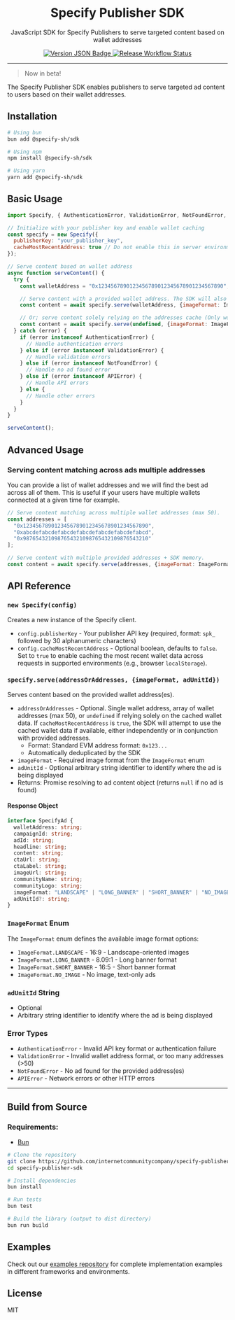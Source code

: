 <div align="center">
  <h1>Specify Publisher SDK</h1>

  <p>
    JavaScript SDK for Specify Publishers to serve targeted content based on wallet addresses
  </p>

  <div>
  <a href="https://github.com/InternetCommunityCompany/specify-publisher-sdk">
     <img alt="Version JSON Badge" src="https://img.shields.io/badge/dynamic/json?url=https%3A%2F%2Fraw.githubusercontent.com%2Finternetcommunitycompany%2Fspecify-publisher-sdk%2Fmain%2Fpackage.json&query=%24.version&label=Version">
    </a>
    <a href="https://github.com/InternetCommunityCompany/specify-publisher-sdk">
     <img alt="Release Workflow Status" src="https://img.shields.io/github/actions/workflow/status/internetcommunitycompany/specify-publisher-sdk/release.yml?style=flat&label=Release">
    </a>
  </div>
</div>

---

> Now in beta!

The Specify Publisher SDK enables publishers to serve targeted ad content to users based on their wallet addresses.

## Installation

```bash
# Using bun
bun add @specify-sh/sdk

# Using npm
npm install @specify-sh/sdk

# Using yarn
yarn add @specify-sh/sdk

```

## Basic Usage

```js
import Specify, { AuthenticationError, ValidationError, NotFoundError, APIError, ImageFormat } from "@specify-sh/sdk";

// Initialize with your publisher key and enable wallet caching
const specify = new Specify({
  publisherKey: "your_publisher_key",
  cacheMostRecentAddress: true // Do not enable this in server environments
});

// Serve content based on wallet address
async function serveContent() {
  try {
    const walletAddress = "0x1234567890123456789012345678901234567890";

    // Serve content with a provided wallet address. The SDK will also use the wallet cache if available.
    const content = await specify.serve(walletAddress, {imageFormat: ImageFormat.LANDSCAPE, adUnitId: "header-banner-1"});

    // Or; serve content solely relying on the addresses cache (Only works if you have cacheAddressesInLocalSession enabled.)
    const content = await specify.serve(undefined, {imageFormat: ImageFormat.SHORT_BANNER, adUnitId: "sidebar-ad-1"});
  } catch (error) {
    if (error instanceof AuthenticationError) {
      // Handle authentication errors
    } else if (error instanceof ValidationError) {
      // Handle validation errors
    } else if (error instanceof NotFoundError) {
      // Handle no ad found error
    } else if (error instanceof APIError) {
      // Handle API errors
    } else {
      // Handle other errors
    }
  }
}

serveContent();
```

## Advanced Usage

### Serving content matching across ads multiple addresses

You can provide a list of wallet addresses and we will find the best ad across all of them. This is useful if your users have multiple wallets connected at a given time for example.

```js
// Serve content matching across multiple wallet addresses (max 50).
const addresses = [
  "0x1234567890123456789012345678901234567890",
  "0xabcdefabcdefabcdefabcdefabcdefabcdefabcd",
  "0x9876543210987654321098765432109876543210"
];

// Serve content with multiple provided addresses + SDK memory.
const content = await specify.serve(addresses, {imageFormat: ImageFormat.LONG_BANNER, adUnitId: "ad-unit-2"});
```

## API Reference

### `new Specify(config)`

Creates a new instance of the Specify client.

- `config.publisherKey` - Your publisher API key (required, format: `spk_` followed by 30 alphanumeric characters)
- `config.cacheMostRecentAddress` - Optional boolean, defaults to `false`. Set to `true` to enable caching the most recent wallet data across requests in supported environments (e.g., browser `localStorage`).

### `specify.serve(addressOrAddresses, {imageFormat, adUnitId})`

Serves content based on the provided wallet address(es).

- `addressOrAddresses` - Optional. Single wallet address, array of wallet addresses (max 50), or `undefined` if relying solely on the cached wallet data. If `cacheMostRecentAddress` is `true`, the SDK will attempt to use the cached wallet data if available, either independently or in conjunction with provided addresses.
  - Format: Standard EVM address format: `0x123...`
  - Automatically deduplicated by the SDK
- `imageFormat` - Required image format from the `ImageFormat` enum
- `adUnitId` - Optional arbitrary string identifier to identify where the ad is being displayed
- Returns: Promise resolving to ad content object (returns `null` if no ad is found)

#### Response Object

```typescript
interface SpecifyAd {
  walletAddress: string;
  campaignId: string;
  adId: string;
  headline: string;
  content: string;
  ctaUrl: string;
  ctaLabel: string;
  imageUrl: string;
  communityName: string;
  communityLogo: string;
  imageFormat: "LANDSCAPE" | "LONG_BANNER" | "SHORT_BANNER" | "NO_IMAGE";  
  adUnitId?: string;
}
```

### `ImageFormat` Enum

The `ImageFormat` enum defines the available image format options:

- `ImageFormat.LANDSCAPE` - 16:9 - Landscape-oriented images
- `ImageFormat.LONG_BANNER` - 8.09:1 - Long banner format
- `ImageFormat.SHORT_BANNER` - 16:5 - Short banner format
- `ImageFormat.NO_IMAGE` - No image, text-only ads

### `adUnitId` String
- Optional
- Arbitrary string identifier to identify where the ad is being displayed

### Error Types

- `AuthenticationError` - Invalid API key format or authentication failure
- `ValidationError` - Invalid wallet address format, or too many addresses (>50)
- `NotFoundError` - No ad found for the provided address(es)
- `APIError` - Network errors or other HTTP errors

---

## Build from Source

### Requirements:

- [Bun](https://bun.sh)

```bash
# Clone the repository
git clone https://github.com/internetcommunitycompany/specify-publisher-sdk.git
cd specify-publisher-sdk

# Install dependencies
bun install

# Run tests
bun test

# Build the library (output to dist directory)
bun run build
```

## Examples

Check out our [examples repository](https://github.com/InternetCommunityCompany/specify-publisher-sdk-examples) for complete implementation examples in different frameworks and environments.

## License

MIT

